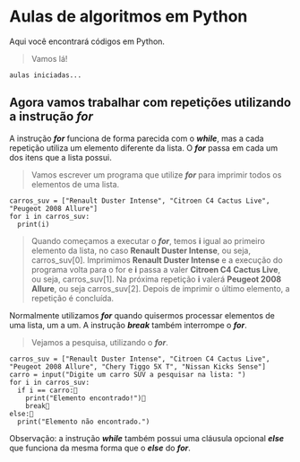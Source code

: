 # Aulas de algoritmos em Python 

Aqui você encontrará códigos em Python.

> Vamos lá!
```
aulas iniciadas...
```

## Agora vamos trabalhar com repetições utilizando a instrução ***for***

A instrução ***for*** funciona de forma parecida com o ***while***, mas a cada repetição utiliza um elemento diferente da lista. O ***for*** passa em cada um dos itens que a lista possui.

> Vamos escrever um programa que utilize ***for*** para imprimir todos os elementos de uma lista.

```
carros_suv = ["Renault Duster Intense", "Citroen C4 Cactus Live", "Peugeot 2008 Allure"]
for i in carros_suv:
  print(i)
```  

> Quando começamos a executar o ***for***, temos **i** igual ao primeiro elemento da lista, no caso **Renault Duster Intense**, ou seja, carros_suv[0]. Imprimimos **Renault Duster Intense** e a execução do programa volta para o for e **i** passa a valer **Citroen C4 Cactus Live**, ou seja, carros_suv[1]. Na próxima repetição **i** valerá **Peugeot 2008 Allure**, ou seja carros_suv[2]. Depois de imprimir o último elemento, a repetição é concluída. 

Normalmente utilizamos ***for*** quando quisermos processar elementos de uma lista, um a um. 
A instrução ***break*** também interrompe o ***for***. 

> Vejamos a pesquisa, utilizando o ***for***.

```
carros_suv = ["Renault Duster Intense", "Citroen C4 Cactus Live", "Peugeot 2008 Allure", "Chery Tiggo 5X T", "Nissan Kicks Sense"]
carro = input("Digite um carro SUV a pesquisar na lista: ")
for i in carros_suv:
  if i == carro:        
    print("Elemento encontrado!")        
    break
else:    
  print("Elemento não encontrado.")
```

Observação: a instrução ***while*** também possui uma cláusula opcional ***else*** que funciona da mesma forma que o ***else*** do ***for***.
